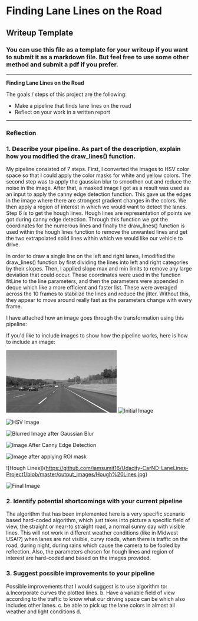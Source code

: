 # **Finding Lane Lines on the Road** 

## Writeup Template

### You can use this file as a template for your writeup if you want to submit it as a markdown file. But feel free to use some other method and submit a pdf if you prefer.

---

**Finding Lane Lines on the Road**

The goals / steps of this project are the following:
* Make a pipeline that finds lane lines on the road
* Reflect on your work in a written report


[//]: # (Image References)

[image1]: ./examples/grayscale.jpg "Grayscale"

---

### Reflection

### 1. Describe your pipeline. As part of the description, explain how you modified the draw_lines() function.

My pipeline consisted of 7 steps. First, I converted the images to HSV color space so that I could apply the color masks for white and yellow colors. 
The second step was to apply the gaussian blur to smoothen out and reduce the noise in the image. After that, a masked image
I got as a result was used as an input to apply the canny edge detection function. This gave us the edges in the image where there are strongest gradient 
changes in the colors.
We then apply a region of interest in which we would want to detect the lanes.
Step 6 is to get the hough lines. Hough lines are representation of points we got during canny edge detection. Through this function we got the coordinates for the numerous lines and finally the draw_lines() 
function is used within the hough lines function to remove the unwanted lines and get the two extrapolated solid lines within which we would like 
our vehicle to drive. 

In order to draw a single line on the left and right lanes, I modified the draw_lines() function by first dividing the lines into 
left and right categories by their slopes. Then, I applied slope max and min limits to remove any large deviation that could occur.
These coordinates were used in the function fitLine to the line parameters, and then the parameters were appended in deque which like a more efficient and faster list.
These were averaged across the 10 frames to stabilize the lines and reduce the jitter. Without this, they appear to move around really fast as the parameters change with every frame.

I have attached how an image goes through the transformation using this pipeline:

If you'd like to include images to show how the pipeline works, here is how to include an image: 

![alt text][image1]
![Initial Image](https://raw.githubusercontent.com/iamsumit16/Udacity-CarND-LaneLines-Project1/master/output_images/Initial.jpg)

![HSV Image](https://raw.githubusercontent.com/iamsumit16/Udacity-CarND-LaneLines-Project1/master/output_images/HSV.jpg)

![Blurred Image after Gaussian Blur](https://github.com/iamsumit16/Udacity-CarND-LaneLines-Project1/blob/master/output_images/Blured.jpg)

![Image After Canny Edge Detection](https://github.com/iamsumit16/Udacity-CarND-LaneLines-Project1/blob/master/output_images/Canny.jpg)

![Image after applying ROI mask](https://github.com/iamsumit16/Udacity-CarND-LaneLines-Project1/blob/master/output_images/Masked.jpg)

![Hough Lines])(https://github.com/iamsumit16/Udacity-CarND-LaneLines-Project1/blob/master/output_images/Hough%20Lines.jpg)

![Final Image](https://github.com/iamsumit16/Udacity-CarND-LaneLines-Project1/blob/master/output_images/Final%20Image.jpg)


### 2. Identify potential shortcomings with your current pipeline


The algorithm that has been implemented here is a very specific scenario based hard-coded algorithm, which just takes into
picture a specific field of view, the straight or near-to straight road, a normal sunny day with visible lines.
This will not work in different weather conditions (like in Midwest USA!?) when lanes are not visible, curvy roads, 
when there is traffic on the road, during night, during rains which cause the camera to be fooled by reflection.
Also, the parameters chosen for hough lines and region of interest are hard-coded and based on the images provided.

### 3. Suggest possible improvements to your pipeline

Possible improvements that I would suggest is to use algorithm to: 
a.Incorporate curves the plotted lines.
b. Have a variable field of view according to the traffic to know what our driving space can be which also includes other lanes.
c. be able to pick up the lane colors in almost all weather and light conditions 
d. 
